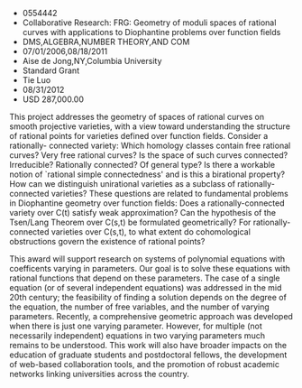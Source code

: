 
* 0554442
* Collaborative Research: FRG: Geometry of moduli spaces of rational curves with applications to Diophantine problems over function fields
* DMS,ALGEBRA,NUMBER THEORY,AND COM
* 07/01/2006,08/18/2011
* Aise de Jong,NY,Columbia University
* Standard Grant
* Tie Luo
* 08/31/2012
* USD 287,000.00

This project addresses the geometry of spaces of rational curves on smooth
projective varieties, with a view toward understanding the structure of rational
points for varieties defined over function fields. Consider a rationally-
connected variety: Which homology classes contain free rational curves? Very
free rational curves? Is the space of such curves connected? Irreducible?
Rationally connected? Of general type? Is there a workable notion of `rational
simple connectedness' and is this a birational property? How can we distinguish
unirational varieties as a subclass of rationally-connected varieties? These
questions are related to fundamental problems in Diophantine geometry over
function fields: Does a rationally-connected variety over C(t) satisfy weak
approximation? Can the hypothesis of the Tsen/Lang Theorem over C(s,t) be
formulated geometrically? For rationally-connected varieties over C(s,t), to
what extent do cohomological obstructions govern the existence of rational
points?

This award will support research on systems of polynomial equations with
coefficents varying in parameters. Our goal is to solve these equations with
rational functions that depend on these parameters. The case of a single
equation (or of several independent equations) was addressed in the mid 20th
century; the feasibility of finding a solution depends on the degree of the
equation, the number of free variables, and the number of varying parameters.
Recently, a comprehensive geometric approach was developed when there is just
one varying parameter. However, for multiple (not necessarily independent)
equations in two varying parameters much remains to be understood. This work
will also have broader impacts on the education of graduate students and
postdoctoral fellows, the development of web-based collaboration tools, and the
promotion of robust academic networks linking universities across the country.
